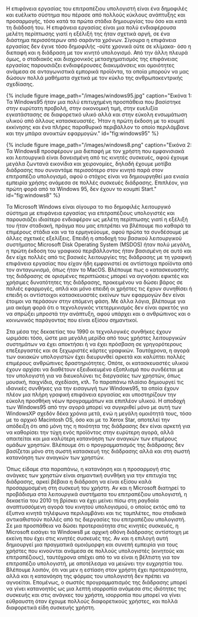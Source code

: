 Η επιφάνεια εργασίας του επιτραπέζιου υπολογιστή είναι ένα δημοφιλές και
ευέλικτο σύστημα που πέρασε από πολλούς κύκλους ανάπτυξης και
προσαρμογής, τόσο κατά τα πρώτα στάδια δημιουργίας του όσο και κατά τη
διάδοσή του. Η επιφάνεια εργασίας είναι μια πολύ ενδιαφέρουσα μελέτη
περίπτωσης γιατί η εξέλιξή της ήταν σχετικά αργή, σε ένα διάστημα
περισσότερων από σαράντα χρόνων. Σίγουρα η επιφάνεια εργασίας δεν έγινε
τόσο δημοφιλής -ούτε χρονικά ούτε σε κλίμακα- όσο η διεπαφή και η
διάδραση με τον κινητό υπολογισμό. Από την άλλη πλευρά όμως, ο σταδιακός
και διαχρονικός μετασχηματισμός της επιφάνειας εργασίας παρουσιάζει
ενδιαφέρουσες διακυμάνσεις και ομοιότητες ανάμεσα σε ανταγωνιστικά
εμπορικά προϊόντα, τα οποία μπορούν να μας δώσουν πολλά μαθήματα σχετικά
με τον κύκλο της ανθρωποκεντρικής σχεδίασης.

{% include figure image_path="/images/windows95.jpg" caption="Εικόνα 1: Τα Windows95 ήταν μια πολύ επιτυχημένη προσπάθεια που βασίστηκε στην ευρύτατη προβολή, στην οικονομική τιμή, στην ευελιξία εγκατάστασης σε διαφορετικό υλικό αλλά και στην εύκολη ενσωμάτωση υλικού από άλλους κατασκευαστές. Ήταν η πρώτη έκδοση με το κουμπί εκκίνησης και ένα πλήρες παραθυρικό περιβάλλον το οποίο περιλάμβανε και την μπάρα ανοικτών εφαρμογών." id="fig:windows95" %}

{% include figure image_path="/images/windows8.png" caption="Εικόνα 2: Τα Windows8 προσφέρουν μια διεπαφή με τον χρήστη που εμφανισιακά και λειτουργικά είναι δανεισμένη από τις κινητές συσκευές, αφού έχουμε μεγάλα ζωντανά εικονίδια και χειρονομίες, δηλαδή έχουμε μοτίβα διάδρασης που συναντάμε περισσότερο στον κινητό παρά στον επιτραπέζιο υπολογισμό, αφού ο στόχος είναι να δημιουργηθεί μια ενιαία εμπειρία χρήσης ανάμεσα σε πολλές συσκευές διάδρασης. Επιπλέον, για πρώτη φορά από τα Windows 95, δεν έχουν το κουμπί Start." id="fig:windows8" %}

Τα Microsoft Windows είναι σίγουρα το πιο δημοφιλές λειτουργικό σύστημα
με επιφάνεια εργασίας για επιτραπέζιους υπολογιστές και παρουσιάζει
ιδιαίτερο ενδιαφέρον ως μελέτη περίπτωσης γιατί η εξέλιξή του ήταν
σταδιακή, πράγμα που μας επιτρέπει να βλέπουμε πιο καθαρά τα επιμέρους
στάδια και να τα ερμηνεύουμε, αφού πρώτα τα συνδέσουμε με άλλες σχετικές
εξελίξεις. Επειδή η αποδοχή του βασικού λειτουργικού συστήματος
Microsoft Disk Operating System (MSDOS) ήταν πολύ μεγάλη, η πρώτη έκδοση
του γραφικού περιβάλλοντος ήταν βασισμένη σε αυτό και δεν είχε πολλές
από τις βασικές λειτουργίες της διάδρασης με τη γραφική επιφάνεια
εργασίας που είχαν ήδη εμφανιστεί σε αντίστοιχα προϊόντα από τον
ανταγωνισμό, όπως ήταν το MacOS. Βλέπουμε πως ο κατασκευαστής της
διάδρασης σε ορισμένες περιπτώσεις μπορεί να αγνοήσει εφικτές και
χρήσιμες δυνατότητες της διάδρασης, προκειμένου να δώσει βάρος σε παλιές
εφαρμογές, απλά και μόνο επειδή οι χρήστες τις έχουν συνηθίσει ή επειδή
οι αντίστοιχοι κατασκευαστές εκείνων των εφαρμογών δεν είναι έτοιμοι να
περάσουν στην επόμενη φάση. Με άλλα λόγια, βλέπουμε για μια ακόμη φορά
ότι ο τεχνολογικός ντετερμινισμός δεν είναι αρκετός για να σπρώξει
μπροστά την ανάπτυξη, αφού υπάρχει και ο ανθρώπινος και ο κοινωνικός
παράγοντας που είναι εξίσου σημαντικοί.

Στα μέσα της δεκαετίας του 1990 οι τεχνολογικές συνθήκες έχουν ωριμάσει
τόσο, ώστε μια μεγάλη μερίδα από τους χρήστες λειτουργικών συστημάτων να
έχει αποκτήσει ή να έχει πρόσβαση σε γρηγορότερους επεξεργαστές και σε
ξεχωριστές κάρτες γραφικών. Ταυτόχρονα, η αγορά των οικιακών υπολογιστών
έχει διευρυνθεί αρκετά και καλύπτει πολλές επιμέρους ανθρώπινες
δραστηριότητες. Οπότε, οι κατασκευαστές υλικού έχουν αρχίσει να
διαθέτουν εξειδικευμένο εξοπλισμό που συνδέεται με τον υπολογιστή για να
διευκολύνει τις διεργασίες των χρηστών, όπως μουσική, παιχνίδια,
σχεδίαση, κτλ. Το παραπάνω πλαίσιο δημιουργεί τις ιδανικές συνθήκες για
την εισαγωγή των Windows95, τα οποία έχουν πλέον μια πλήρη γραφική
επιφάνεια εργασίας και υποστηρίζουν την εύκολη προσθήκη νέων
προγραμμάτων και επιπλέον υλικού. Η αποδοχή των Windows95 από την αγορά
μπορεί να συγκριθεί μόνο με αυτή των WindowsXP σχεδόν δέκα χρόνια μετά,
ενώ η μεγάλη ομοιότητά τους, τόσο με το αρχικό Macintosh OS, όσο και με
το Xerox Star, αποτελεί την απόδειξη ότι από μόνη της η ποιότητα της
διάδρασης δεν είναι αρκετή για να καθορίσει την τύχη ενός προϊόντος στην
ευρύτερη αγορά, αλλά απαιτείται και μια καλύτερη κατανόηση των αναγκών
των επιμέρους ομάδων χρηστών. Βλέπουμε ότι ο προγραμματισμός της
διάδρασης δεν βασίζεται μόνο στη σωστή κατασκευή της διάδρασης αλλά και
στη σωστή κατανόηση των αναγκών των χρηστών.

Όπως είδαμε στα παραπάνω, η κατανόηση και η προσαρμογή στις ανάγκες των
χρηστών είναι σημαντική συνθήκη για την επιτυχία της διάδρασης, αρκεί
βέβαια η διάδραση να είναι εξίσου καλά προσαρμοσμένη στη συσκευή του
χρήστη. Αν και η Microsoft διατηρεί το προβάδισμα στα λειτουργικά
συστήματα του επιτραπέζιου υπολογιστή, η δεκαετία του 2010 τη βρίσκει να
έχει μείνει πίσω στη ραγδαία αναπτυσσόμενη αγορά του κινητού
υπολογισμού, ο οποίος εκτός από τα έξυπνα κινητά τηλέφωνα περιλαμβάνει
και τις ταμπλέτες, που σταδιακά αντικαθιστούν πολλές από τις διεργασίες
του επιτραπέζιου υπολογιστή. Σε μια προσπάθεια να δώσει προτεραιότητα
στις κινητές συσκευές, η Microsoft εισάγει τα Windows8 με αρχική οθόνη
διάδρασης αντίστοιχη με εκείνη που έχει στις κινητές συσκευές της. Αν
και η επιλογή αυτή δημιουργεί μια πραγματικά ομοιόμορφη και συνεπή
εμπειρία για τους χρήστες που κινούνται ανάμεσα σε πολλούς υπολογιστές
(κινητούς και επιτραπέζιους), ταυτόχρονα απέχει από το να είναι η
βέλτιστη για τον επιτραπέζιο υπολογιστή, με αποτέλεσμα να μειώνει την
ευχρηστία του. Βλέπουμε λοιπόν, ότι ναι μεν η εστίαση στον χρήστη έχει
προτεραιότητα, αλλά και η κατανόηση της φόρμας του υπολογιστή δεν πρέπει
να αγνοείται. Επομένως, ο σωστός προγραμματισμός της διάδρασης μπορεί να
γίνει κατανοητός ως μια λεπτή ισορροπία ανάμεσα στις ιδιότητες της
συσκευής και στις ανάγκες του χρήστη, ισορροπία που μπορεί να γίνει
εύθραυστη όταν έχουμε πολλούς διαφορετικούς χρήστες, και πολλά
διαφορετικά είδη συσκευής χρήστη.
